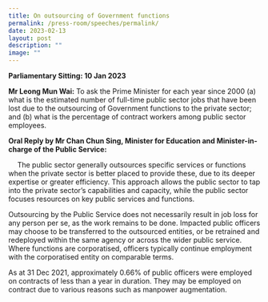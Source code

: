 ```yaml
---
title: On outsourcing of Government functions
permalink: /press-room/speeches/permalink/
date: 2023-02-13
layout: post
description: ""
image: ""
---
```

**Parliamentary Sitting: 10 Jan 2023**  
  
**Mr Leong Mun Wai:**&nbsp;To ask the Prime Minister for each year since 2000 (a) what is the estimated number of full-time public sector jobs that have been lost due to the outsourcing of Government functions to the private sector; and (b) what is the percentage of contract workers among public sector employees.  
  
**Oral Reply by Mr Chan Chun Sing, Minister for Education and Minister-in-charge of the Public Service:**  
  
&emsp; The public sector generally outsources specific services or functions when the private sector is better placed to provide these, due to its deeper expertise or greater efficiency. This approach allows the public sector to tap into the private sector’s capabilities and capacity, while the public sector focuses resources on key public services and functions. 

Outsourcing by the Public Service does not necessarily result in job loss for any person per se, as the work remains to be done. Impacted public officers may choose to be transferred to the outsourced entities, or be retrained and redeployed within the same agency or across the wider public service. Where functions are corporatised, officers typically continue employment with the corporatised entity on comparable terms.&nbsp;  
  
As at 31 Dec 2021, approximately 0.66% of public officers were employed on contracts of less than a year in duration. They may be employed on contract due to various reasons such as manpower augmentation.